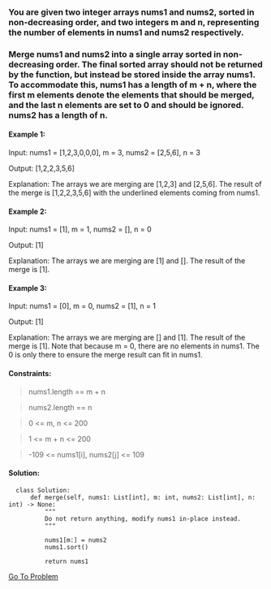 ### You are given two integer arrays nums1 and nums2, sorted in non-decreasing order, and two integers m and n, representing the number of elements in nums1 and nums2 respectively.

### Merge nums1 and nums2 into a single array sorted in non-decreasing order. The final sorted array should not be returned by the function, but instead be stored inside the array nums1. To accommodate this, nums1 has a length of m + n, where the first m elements denote the elements that should be merged, and the last n elements are set to 0 and should be ignored. nums2 has a length of n.

 
#### Example 1:

Input: nums1 = [1,2,3,0,0,0], m = 3, nums2 = [2,5,6], n = 3

Output: [1,2,2,3,5,6]

Explanation: The arrays we are merging are [1,2,3] and [2,5,6].
The result of the merge is [1,2,2,3,5,6] with the underlined elements coming from nums1.


#### Example 2:

Input: nums1 = [1], m = 1, nums2 = [], n = 0

Output: [1]

Explanation: The arrays we are merging are [1] and [].
The result of the merge is [1].


#### Example 3:

Input: nums1 = [0], m = 0, nums2 = [1], n = 1

Output: [1]

Explanation: The arrays we are merging are [] and [1].
The result of the merge is [1].
Note that because m = 0, there are no elements in nums1. The 0 is only there to ensure the merge result can fit in nums1.
 

#### Constraints:

> nums1.length == m + n

> nums2.length == n

> 0 <= m, n <= 200

> 1 <= m + n <= 200

> -109 <= nums1[i], nums2[j] <= 109


#### Solution:
      class Solution:
          def merge(self, nums1: List[int], m: int, nums2: List[int], n: int) -> None:
              """
              Do not return anything, modify nums1 in-place instead.
              """

              nums1[m:] = nums2
              nums1.sort()

              return nums1
              
              
 [Go To Problem](https://leetcode.com/problems/merge-sorted-array/)
